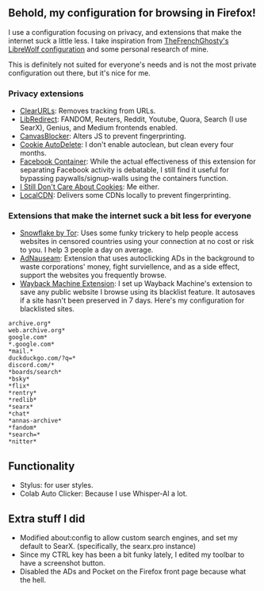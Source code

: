 ## Behold, my configuration for browsing in Firefox!

I use a configuration focusing on privacy, and extensions that make the internet suck a little less. I take inspiration from [TheFrenchGhosty's LibreWolf configuration](https://github.com/TheFrenchGhosty/TheFrenchGhostys-Ultimate-Firefox-Configuration) and some personal research of mine.

This is definitely not suited for everyone's needs and is not the most private configuration out there, but it's nice for me.

### Privacy extensions
* [ClearURLs](https://github.com/TheFrenchGhosty/TheFrenchGhostys-Ultimate-Firefox-Configuration): Removes tracking from URLs.
* [LibRedirect](https://addons.mozilla.org/en-US/firefox/addon/libredirect/): FANDOM, Reuters, Reddit, Youtube, Quora, Search (I use SearX), Genius, and Medium frontends enabled.
* [CanvasBlocker](https://addons.mozilla.org/en-US/firefox/addon/canvasblocker/): Alters JS to prevent fingerprinting.
* [Cookie AutoDelete](https://addons.mozilla.org/en-US/firefox/addon/cookie-autodelete/): I don't enable autoclean, but clean every four months.
* [Facebook Container](https://github.com/mozilla/contain-facebook): While the actual effectiveness of this extension for separating Facebook activity is debatable, I still find it useful for bypassing paywalls/signup-walls using the containers function.
* [I Still Don't Care About Cookies](https://github.com/OhMyGuus/I-Dont-Care-About-Cookies): Me either.
* [LocalCDN](https://www.localcdn.org/): Delivers some CDNs locally to prevent fingerprinting.

### Extensions that make the internet suck a bit less for everyone
* [Snowflake by Tor](https://snowflake.torproject.org/): Uses some funky trickery to help people access websites in censored countries using your connection at no cost or risk to you. I help 3 people a day on average.
* [AdNauseam](https://github.com/dhowe/AdNauseam/): Extension that uses autoclicking ADs in the background to waste corporations' money, fight surviellence, and as a side effect, support the websites you frequently browse.
* [Wayback Machine Extension](https://archive.org/): I set up Wayback Machine's extension to save any public website I browse using its blacklist feature. It autosaves if a site hasn't been preserved in 7 days. Here's my configuration for blacklisted sites.
```
archive.org*
web.archive.org*
google.com*
*.google.com*
*mail.*
duckduckgo.com/?q=*
discord.com/*
*boards/search*
*bsky*
*flix*
*rentry*
*redlib*
*searx*
*chat*
*annas-archive*
*fandom*
*search=*
*nitter*
```

## Functionality
* Stylus: for user styles.
* Colab Auto Clicker: Because I use Whisper-AI a lot.

## Extra stuff I did
* Modified about:config to allow custom search engines, and set my default to SearX. (specifically, the searx.pro instance)
* Since my CTRL key has been a bit funky lately, I edited my toolbar to have a screenshot button.
* Disabled the ADs and Pocket on the Firefox front page because what the hell.
